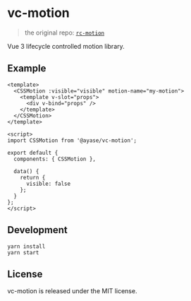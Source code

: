 # vc-motion

> the original repo: [`rc-motion`](https://github.com/react-component/motion)

Vue 3 lifecycle controlled motion library.

## Example

```vue
<template>
  <CSSMotion :visible="visible" motion-name="my-motion">
    <template v-slot="props">
      <div v-bind="props" />
    </template>
  </CSSMotion>
</template>

<script>
import CSSMotion from '@ayase/vc-motion';

export default {
  components: { CSSMotion },

  data() {
    return {
      visible: false
    };
  }
};
</script>
```

## Development

```
yarn install
yarn start
```

## License

vc-motion is released under the MIT license.
